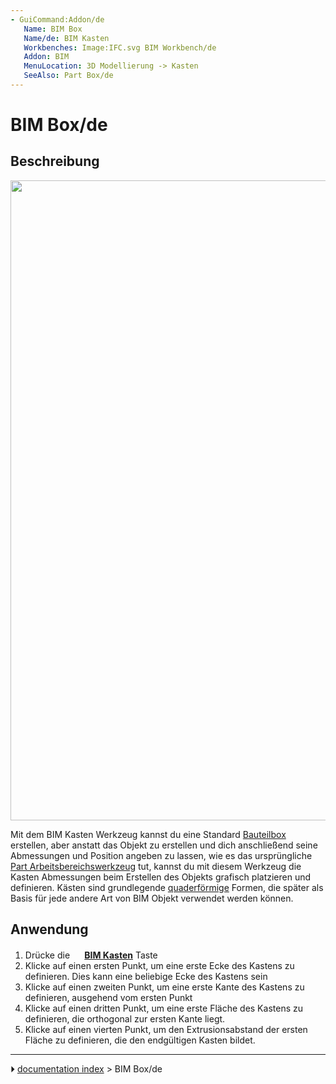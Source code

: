 ```yaml
---
- GuiCommand:Addon/de
   Name: BIM Box
   Name/de: BIM Kasten
   Workbenches: Image:IFC.svg BIM Workbench/de
   Addon: BIM
   MenuLocation: 3D Modellierung -> Kasten
   SeeAlso: Part Box/de
---
```


# BIM Box/de

## Beschreibung

<img alt="" src=images/BIM_box_screenshot.png  style="width:1024px;">

Mit dem BIM Kasten Werkzeug kannst du eine Standard [Bauteilbox](Part_Box/de.md) erstellen, aber anstatt das Objekt zu erstellen und dich anschließend seine Abmessungen und Position angeben zu lassen, wie es das ursprüngliche [Part Arbeitsbereichswerkzeug](Part_Workbench/de.md) tut, kannst du mit diesem Werkzeug die Kasten Abmessungen beim Erstellen des Objekts grafisch platzieren und definieren. Kästen sind grundlegende [quaderförmige](https://en.wikipedia.org/wiki/Cuboid) Formen, die später als Basis für jede andere Art von BIM Objekt verwendet werden können.

## Anwendung

1.  Drücke die **<img src="images/BIM_Box.png" width=16px> [BIM Kasten](BIM_Box/de.md)** Taste
2.  Klicke auf einen ersten Punkt, um eine erste Ecke des Kastens zu definieren. Dies kann eine beliebige Ecke des Kastens sein
3.  Klicke auf einen zweiten Punkt, um eine erste Kante des Kastens zu definieren, ausgehend vom ersten Punkt
4.  Klicke auf einen dritten Punkt, um eine erste Fläche des Kastens zu definieren, die orthogonal zur ersten Kante liegt.
5.  Klicke auf einen vierten Punkt, um den Extrusionsabstand der ersten Fläche zu definieren, die den endgültigen Kasten bildet.



---
⏵ [documentation index](../README.md) > BIM Box/de
